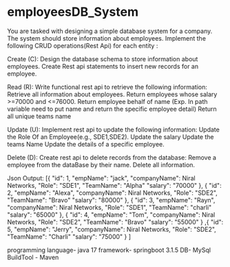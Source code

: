 # employeesDB_System
You are tasked with designing a simple database system for a company. The system should store information about employees. Implement the following CRUD operations(Rest Api) for each entity :


Create (C): 
Design the database schema to store information about employees.
Create Rest api statements to insert new records for an employee.

Read (R):
Write functional rest api to retrieve the following information:
Retrieve all information about employees.
Return employees whose salary >=70000 and <=76000.
Return employee behalf of name
(Exp. In path variable need to put name and return the specific employee detail)
Return all unique teams name

Update (U):
Implement rest api to update the following information:
Update the Role Of an Employee(e.g., SDE1,SDE2).
Update the salary
Update the teams Name
Update the details of a specific employee.

Delete (D):
Create rest api to delete records from the database:
Remove a employee from the dataBase by their name.
Delete all information.


Json Output: 
[{
  "id": 1,
  "empName": "jack",
  "companyName": Niral Networks,
  "Role": "SDE1",
  "TeamName": "Alpha"
  "salary": "70000"
},
{
  "id": 2,
  "empName": "Alexa",
  "companyName": Niral Networks,
  "Role": "SDE2",
  "TeamName": "Bravo"
   "salary": "80000"
},
{
  "id": 3,
  "empName": "Rayn",
  "companyName": Niral Networks,
  "Role": "SDE1",
  "TeamName": "charli"
   "salary": "65000"
},
{
  "id": 4,
  "empName": "Tom",
  "companyName": Niral Networks,
  "Role": "SDE2",
  "TeamName": "Bravo"
   "salary": "55000"
}
,{
  "id": 5,
  "empName": "Jerry",
  "companyName": Niral Networks,
  "Role": "SDE2",
  "TeamName": "Charli"
   "salary": "75000"
}
]


programming language- java 17
framework- springboot 3.1.5
DB- MySql
BuildTool - Maven
